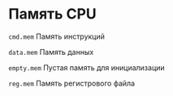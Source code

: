 # Память CPU
`cmd.mem`       Память инструкций

`data.mem`      Память данных

`empty.mem`     Пустая память для инициализации

`reg.mem`       Память регистрового файла